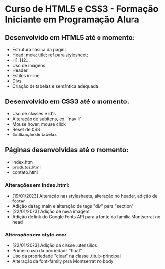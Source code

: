 # Curso de HTML5 e CSS3 - Formação Iniciante em Programação Alura

## Desenvolvido em HTML5 até o momento:
- Estrutura básica da página
- Head: meta; title; ref para stylesheet;
- H1, H2...
- Uso de imagens
- Header
- Estilos in-line
- Divs
- Criação de tabelas e semântica adequada

## Desenvolvido em CSS3 até o momento:
- Uso de classes e id's
- Alteração de subitens, ex.: ´nav li´
- Mouse hover, mouse click
- Reset de CSS
- Estilização de tabelas

## Páginas desenvolvidas até o momento:
- index.html
- produtos.html
- contato.html

### Alterações em index.html:
- [19/01/2023] Alteração nas stylesheets, alteração no header, adição de footer
- Adição da tag main e alteração de tags "div" para "section"
- [22/01/2023] Adição de nova imagem
- Adição de link do Google Fonts API para a fonte da família Montserrat no head

### Alterações em style.css:
- [22/01/2023] Adição da classe .utensilios
- Primeiro uso da proriedade "float"
- Uso da propriedade "clear" na classe .titulo-principal
- Alteração da font-family para Montserrat no body